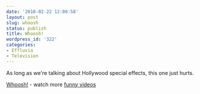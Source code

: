 ```yaml
---
date: '2010-02-22 12:00:58'
layout: post
slug: whoosh
status: publish
title: Whoosh!
wordpress_id: '322'
categories:
- Effluvia
- Television
---
```


As long as we're talking about Hollywood special effects, this one just hurts.



[Whoosh!](http://www.funnyordie.com/videos/f1fb270652/whoosh) - watch more [funny videos](http://www.funnyordie.com/)
